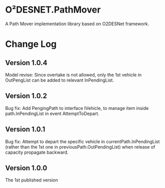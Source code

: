 # O²DESNET.PathMover
A Path Mover implementation library based on O2DESNet framework.

# Change Log

## Version 1.0.4
Model revise: Since overtake is not allowed, only the 1st vehicle in OutPengList can be added to relevant InPendingList. 

## Version 1.0.2
Bug fix: Add PengingPath to interface IVehicle, to manage item inside path.InPendingList in event AttemptToDepart.

## Version 1.0.1
Bug fix: Attempt to depart the specific vehicle in currentPath.InPendingList (rather than the 1st one in previousPath.OutPendingList) when release of capacity propagate backward.

## Version 1.0.0
The 1st published version
